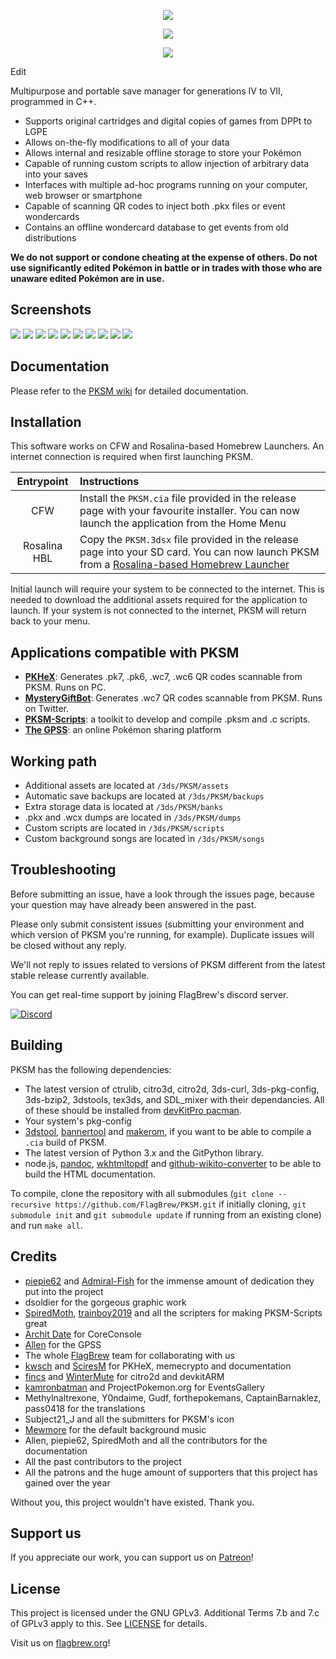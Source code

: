 <p align="center"><img src="https://raw.githubusercontent.com/FlagBrew/PKSM/master/assets/banner.png" /></p>
<p align="center"><img src="https://img.shields.io/badge/License-GPLv3-blue.svg" /></p>
<p align="center"><img src="https://drone.fm1337.com/api/badges/FlagBrew/PKSM/status.svg" /></p>

Edit

Multipurpose and portable save manager for generations IV to VII, programmed in
C++.

* Supports original cartridges and digital copies of games from DPPt to LGPE
* Allows on-the-fly modifications to all of your data
* Allows internal and resizable offline storage to store your Pokémon
* Capable of running custom scripts to allow injection of arbitrary data into
  your saves
* Interfaces with multiple ad-hoc programs running on your computer, web browser
  or smartphone
* Capable of scanning QR codes to inject both .pkx files or event wondercards
* Contains an offline wondercard database to get events from old distributions

**We do not support or condone cheating at the expense of others. Do not use
significantly edited Pokémon in battle or in trades with those who are unaware
edited Pokémon are in use.**

## Screenshots

![](https://i.imgur.com/HeRfuyl.png) ![](https://i.imgur.com/1GQsSbl.png)
![](https://i.imgur.com/2nePNbY.png) ![](https://i.imgur.com/nLSknIq.png)
![](https://i.imgur.com/2G7zbBH.png) ![](https://i.imgur.com/KPMIoHa.png)
![](https://i.imgur.com/LKnAcHI.png) ![](https://i.imgur.com/NaWoUIa.png)
![](https://i.imgur.com/0VSTcgA.png) ![](https://i.imgur.com/0g7O9y7.png)

## Documentation

Please refer to the [PKSM wiki](https://github.com/FlagBrew/PKSM/wiki) for
detailed documentation.

## Installation

This software works on CFW and Rosalina-based Homebrew Launchers. An internet
connection is required when first launching PKSM.

| Entrypoint | Instructions |
| :--------: | :----------- |
| CFW | Install the `PKSM.cia` file provided in the release page with your favourite installer. You can now launch the application from the Home Menu |
| Rosalina HBL | Copy the `PKSM.3dsx` file provided in the release page into your SD card. You can now launch PKSM from a [Rosalina-based Homebrew Launcher](https://github.com/fincs/new-hbmenu) |

Initial launch will require your system to be connected to the internet. This is
needed to download the additional assets required for the application to launch.
If your system is not connected to the internet, PKSM will return back to your
menu.

## Applications compatible with PKSM

* **[PKHeX](https://github.com/kwsch/PKHeX)**: Generates .pk7, .pk6, .wc7, .wc6
  QR codes scannable from PKSM. Runs on PC.
* **[MysteryGiftBot](https://twitter.com/mysterygiftbot)**: Generates .wc7 QR
  codes scannable from PKSM. Runs on Twitter.
* **[PKSM-Scripts](https://github.com/FlagBrew/PKSM-Scripts)**: a toolkit to
  develop and compile .pksm and .c scripts.
* **[The GPSS](https://flagbrew.org/gpss)**: an online Pokémon sharing platform

## Working path

* Additional assets are located at `/3ds/PKSM/assets`
* Automatic save backups are located at `/3ds/PKSM/backups`
* Extra storage data is located at `/3ds/PKSM/banks`
* .pkx and .wcx dumps are located in `/3ds/PKSM/dumps`
* Custom scripts are located in `/3ds/PKSM/scripts`
* Custom background songs are located in `/3ds/PKSM/songs`

## Troubleshooting

Before submitting an issue, have a look through the issues page, because your
question may have already been answered in the past.

Please only submit consistent issues (submitting your environment and which
version of PKSM you're running, for example). Duplicate issues will be closed
without any reply.

We'll not reply to issues related to versions of PKSM different from the latest
stable release currently available.

You can get real-time support by joining FlagBrew's discord server.

[![Discord](https://discordapp.com/api/guilds/278222834633801728/widget.png?style=banner3&time-)](https://discord.gg/bGKEyfY)

## Building

PKSM has the following dependencies:

- The latest version of ctrulib, citro3d, citro2d, 3ds-curl, 3ds-pkg-config, 3ds-bzip2, 3dstools, tex3ds, and SDL_mixer with
  their dependancies. All of these should be installed from [devKitPro
  pacman](https://devkitpro.org/wiki/devkitPro_pacman).
- Your system's pkg-config
- [3dstool](https://github.com/dnasdw/3dstool/releases),
  [bannertool](https://github.com/Steveice10/bannertool/releases) and
  [makerom](https://github.com/profi200/Project_CTR/releases), if you want to be
  able to compile a `.cia` build of PKSM.
- The latest version of Python 3.x and the GitPython library.
- node.js, [pandoc](https://pandoc.org/), [wkhtmltopdf](https://wkhtmltopdf.org)
  and
  [github-wikito-converter](https://www.npmjs.com/package/github-wikito-converter)
  to be able to build the HTML documentation.

To compile, clone the repository with all submodules (`git clone --recursive
https://github.com/FlagBrew/PKSM.git` if initially cloning, `git submodule init`
and `git submodule update` if running from an existing clone) and run `make
all`.

## Credits

* [piepie62](https://github.com/piepie62) and
  [Admiral-Fish](https://github.com/Admiral-Fish) for the immense amount of
  dedication they put into the project
* dsoldier for the gorgeous graphic work
* [SpiredMoth](https://github.com/SpiredMoth),
  [trainboy2019](https://github.com/trainboy2019) and all the scripters for
  making PKSM-Scripts great
* [Archit Date](https://github.com/architdate) for CoreConsole
* [Allen](https://github.com/FM1337) for the GPSS
* The whole [FlagBrew](https://github.com/FlagBrew) team for collaborating with
  us
* [kwsch](https://github.com/kwsch) and [SciresM](https://github.com/SciresM)
  for PKHeX, memecrypto and documentation
* [fincs](https://github.com/fincs) and
  [WinterMute](https://github.com/WinterMute) for citro2d and devkitARM
* [kamronbatman](https://github.com/kamronbatman) and ProjectPokemon.org for
  EventsGallery
* Methylnaltrexone, Y0ndaime, Gudf, forthepokemans, CaptainBarnaklez, pass0418
  for the translations
* Subject21_J and all the submitters for PKSM's icon
* [Mewmore](https://www.youtube.com/user/Mewmore) for the default background
  music
* Allen, piepie62, SpiredMoth and all the contributors for the documentation
* All the past contributors to the project
* All the patrons and the huge amount of supporters that this project has gained
  over the year

Without you, this project wouldn't have existed. Thank you.

## Support us

If you appreciate our work, you can support us on
[Patreon](https://www.patreon.com/FlagBrew)!

## License

This project is licensed under the GNU GPLv3. Additional Terms 7.b and 7.c of
GPLv3 apply to this. See
[LICENSE](https://github.com/FlagBrew/PKSM/blob/master/LICENSE) for details.

Visit us on [flagbrew.org](https://flagbrew.org/)!
